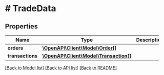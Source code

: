 # # TradeData

## Properties

Name | Type | Description | Notes
------------ | ------------- | ------------- | -------------
**orders** | [**\OpenAPI\Client\Model\Order[]**](Order.md) |  | [optional]
**transactions** | [**\OpenAPI\Client\Model\Transaction[]**](Transaction.md) |  | [optional]

[[Back to Model list]](../../README.md#models) [[Back to API list]](../../README.md#endpoints) [[Back to README]](../../README.md)
